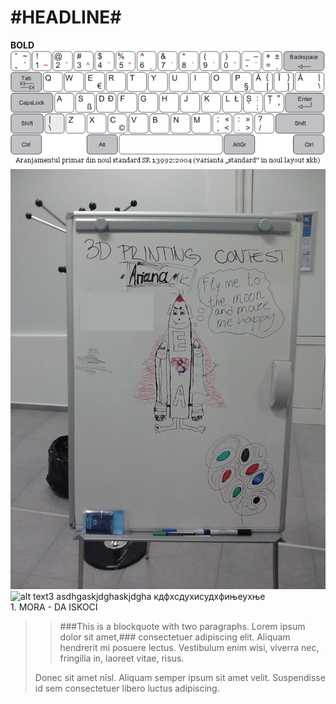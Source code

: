 ﻿#HEADLINE#
==========
**BOLD**
![alt text](keyboard.png)
![alt text2](DSC_0028.jpg)
![alt text3](keyb)
asdhgaskjdghaskjdgha
кдфхсдухисудхфињеухње
<br />  1. MORA 
	  - DA ISKOCI
>> ###This is a blockquote with two paragraphs. Lorem ipsum dolor sit amet,###
>> consectetuer adipiscing elit. Aliquam hendrerit mi posuere lectus.
>> Vestibulum enim wisi, viverra nec, fringilla in, laoreet vitae, risus.
> 
> Donec sit amet nisl. Aliquam semper ipsum sit amet velit. Suspendisse
> id sem consectetuer libero luctus adipiscing.